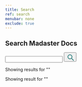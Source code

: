 ```yaml
---
title: Search
ref: search
menubar: none
exclude: true
---
```


<section class="search">
  <div class="search-wrapper">
    <h2>Search Madaster Docs</h2>
    <form class="search-form content-container flex-column-center">
      <input type="text" class="search-bar" id="search-input" autocomplete="off">
      <button type="submit" class="search-button-icon" id="search-button">
        <svg width="24" height="24" viewBox="0 0 20 20">
          <path d="M9.5,3A6.5,6.5 0 0,1 16,9.5C16,11.11 15.41,12.59 14.44,13.73L14.71,14H15.5L20.5,19L19,20.5L14,15.5V14.71L13.73,14.44C12.59,15.41 11.11,16 9.5,16A6.5,6.5 0 0,1 3,9.5A6.5,6.5 0 0,1 9.5,3M9.5,5C7,5 5,7 5,9.5C5,12 7,14 9.5,14C12,14 14,12 14,9.5C14,7 12,5 9.5,5Z" fill="#398684" fill-rule="evenodd"/>
        </svg>
      </button>
    </form>
  </div>
</section>

<div id="search-results">
  <div id="search-results-wrapper">
    <div id="search-results-summary">
      <p>Showing <span id="search-result"></span> results for "<span id="search-term"></span>"</p>
    </div>
    <div id="search-results-summary-one">
      <p>Showing <span id="search-result-one"></span> result for "<span id="search-term-one"></span>"</p>
    </div>
    <ul id="search-results-list">
    </ul>
  </div>
</div>